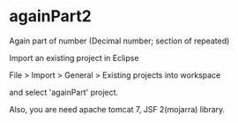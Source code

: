 againPart2
==========

Again part of number (Decimal number; section of repeated)

Import an existing project in Eclipse

File > Import > General > Existing projects into workspace

and select 'againPart' project.

Also, you are need apache tomcat 7, JSF 2(mojarra) library.
